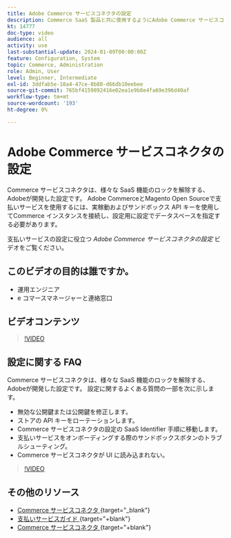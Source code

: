 ```yaml
---
title: Adobe Commerce サービスコネクタの設定
description: Commerce SaaS 製品と共に使用するようにAdobe Commerce サービスコネクタを設定する方法と、一般的な問題を解決する方法について説明します。
kt: 14777
doc-type: video
audience: all
activity: use
last-substantial-update: 2024-01-09T00:00:00Z
feature: Configuration, System
topic: Commerce, Administration
role: Admin, User
level: Beginner, Intermediate
exl-id: 3ddfab5e-18a4-47ce-8b80-d66db10eebee
source-git-commit: 765bf4159892416e02ea1e9b8e4fa69e396d40af
workflow-type: tm+mt
source-wordcount: '193'
ht-degree: 0%

---
```


# Adobe Commerce サービスコネクタの設定

Commerce サービスコネクタは、様々な SaaS 機能のロックを解除する、Adobeが開発した設定です。 Adobe CommerceとMagento Open Sourceで支払いサービスを使用するには、実稼動およびサンドボックス API キーを使用してCommerce インスタンスを接続し、設定用に設定でデータスペースを指定する必要があります。

支払いサービスの設定に役立つ _Adobe Commerce サービスコネクタの設定_ ビデオをご覧ください。

## このビデオの目的は誰ですか。

- 運用エンジニア
- e コマースマネージャーと連絡窓口

## ビデオコンテンツ

>[!VIDEO](https://video.tv.adobe.com/v/3425958?learn=on)

## 設定に関する FAQ

Commerce サービスコネクタは、様々な SaaS 機能のロックを解除する、Adobeが開発した設定です。 設定に関するよくある質問の一部を次に示します。

- 無効な公開鍵または公開鍵を修正します。
- ストアの API キーをローテーションします。
- Commerce サービスコネクタの設定の SaaS Identifier 手順に移動します。
- 支払いサービスをオンボーディングする際のサンドボックスボタンのトラブルシューティング。
- Commerce サービスコネクタが UI に読み込まれない。

>[!VIDEO](https://video.tv.adobe.com/v/3425959?learn=on)

## その他のリソース

- [Commerce サービスコネクタ ](https://experienceleague.adobe.com/docs/commerce-merchant-services/user-guides/integration-services/saas.html){target="_blank"}
- [ 支払いサービスガイド ](https://experienceleague.adobe.com/docs/commerce-merchant-services/payment-services/guide-overview.html){target="+blank"}
- [Commerce サービスコネクタ ](https://experienceleague.adobe.com/docs/commerce-merchant-services/user-guides/integration-services/saas.html){target="+blank"}

